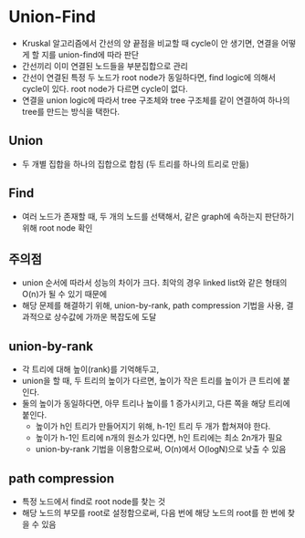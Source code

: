 # Union-Find 
- Kruskal 알고리즘에서 간선의 양 끝점을 비교할 때 cycle이 안 생기면, 연결을 어떻게 할 지를 union-find에 따라 판단
- 간선끼리 이미 연결된 노드들을 부분집합으로 관리
- 간선이 연결된 특정 두 노드가 root node가 동일하다면, find logic에 의해서 cycle이 있다. root node가 다르면 cycle이 없다.
- 연결을 union logic에 따라서 tree 구조체와 tree 구조체를 같이 연결하여 하나의 tree를 만드는 방식을 택한다.

## Union
- 두 개별 집합을 하나의 집합으로 합침 (두 트리를 하나의 트리로 만듦)

## Find
- 여러 노드가 존재할 때, 두 개의 노드를 선택해서, 같은 graph에 속하는지 판단하기 위해 root node 확인

## 주의점
- union 순서에 따라서 성능의 차이가 크다. 최악의 경우 linked list와 같은 형태의 O(n)가 될 수 있기 때문에
- 해당 문제를 해결하기 위해, union-by-rank, path compression 기법을 사용, 결과적으로 상수값에 가까운 복잡도에 도달

## union-by-rank 
- 각 트리에 대해 높이(rank)를 기억해두고,
- union을 할 때, 두 트리의 높이가 다르면, 높이가 작은 트리를 높이가 큰 트리에 붙인다.
- 둘의 높이가 동일하다면, 아무 트리나 높이를 1 증가시키고, 다른 쪽을 해당 트리에 붙인다.
    - 높이가 h인 트리가 만들어지기 위해, h-1인 트리 두 개가 합쳐져야 한다.
    - 높이가 h-1인 트리에 n개의 원소가 있다면, h인 트리에는 최소 2n개가 필요
    - union-by-rank 기법을 이용함으로써, O(n)에서 O(logN)으로 낮출 수 있음

## path compression
- 특정 노드에서 find로 root node를 찾는 것
- 해당 노드의 부모를 root로 설정함으로써, 다음 번에 해당 노드의 root를 한 번에 찾을 수 있음
